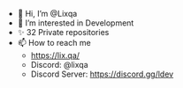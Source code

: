 - 👋 Hi, I’m @Lixqa
- 👀 I’m interested in Development
- ✨ 32 Private repositories
- 📫 How to reach me
    - https://lix.qa/
    - Discord: @lixqa
    - Discord Server: https://discord.gg/ldev

<!---
Lixqa/Lixqa is a ✨ special ✨ repository because its `README.md` (this file) appears on your GitHub profile.
You can click the Preview link to take a look at your changes.
--->
